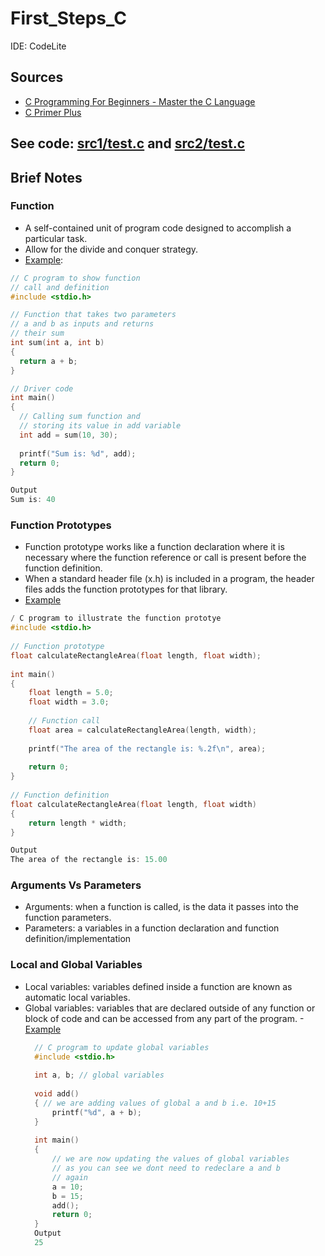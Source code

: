 # First_Steps_C

IDE: CodeLite

## Sources
- [C Programming For Beginners - Master the C Language](https://www.udemy.com/course/c-programming-for-beginners-/)
- [C Primer Plus](https://www.oreilly.com/library/view/c-primer-plus/9780133432398/)
## See code: [src1/test.c](https://github.com/asofcs/First_Steps_C/blob/b6-functions/src1/test.c) and [src2/test.c](https://github.com/asofcs/First_Steps_C/blob/b6-functions/src2/test.c)
## Brief Notes
### Function
- A self-contained unit of program code designed to accomplish a particular task.
- Allow for the divide and conquer strategy.
- [Example](https://www.geeksforgeeks.org/c-functions/):
```c
// C program to show function
// call and definition
#include <stdio.h>

// Function that takes two parameters 
// a and b as inputs and returns 
// their sum
int sum(int a, int b) 
{ 
  return a + b; 
}

// Driver code
int main()
{
  // Calling sum function and 
  // storing its value in add variable
  int add = sum(10, 30);
  
  printf("Sum is: %d", add);
  return 0;
}

Output
Sum is: 40
```

### Function Prototypes
- Function prototype works like a function declaration where it is necessary where the function reference or call is present before the function definition.
- When a standard header file (x.h) is included in a program, the header files adds the function prototypes for that library.
- [Example](https://www.geeksforgeeks.org/function-prototype-in-c/)
```c
/ C program to illustrate the function prototye
#include <stdio.h>
 
// Function prototype
float calculateRectangleArea(float length, float width);
 
int main()
{
    float length = 5.0;
    float width = 3.0;
 
    // Function call
    float area = calculateRectangleArea(length, width);
 
    printf("The area of the rectangle is: %.2f\n", area);
 
    return 0;
}
 
// Function definition
float calculateRectangleArea(float length, float width)
{
    return length * width;
}

Output
The area of the rectangle is: 15.00


```
### Arguments Vs Parameters
- Arguments: when a function is called, is the data it passes into the function parameters.
- Parameters: a variables in a function declaration and function definition/implementation

### Local and Global Variables
- Local variables: variables defined inside a function are known as automatic local variables.
- Global variables: variables that are declared outside of any function or block of code and can be accessed from any part of the program.
  -[Example](https://www.geeksforgeeks.org/global-variables-in-c/)
  ```c
    // C program to update global variables
    #include <stdio.h>
     
    int a, b; // global variables
     
    void add()
    { // we are adding values of global a and b i.e. 10+15
        printf("%d", a + b);
    }
     
    int main()
    {
        // we are now updating the values of global variables
        // as you can see we dont need to redeclare a and b
        // again
        a = 10;
        b = 15;
        add();
        return 0;
    }
    Output
    25
  ```   


